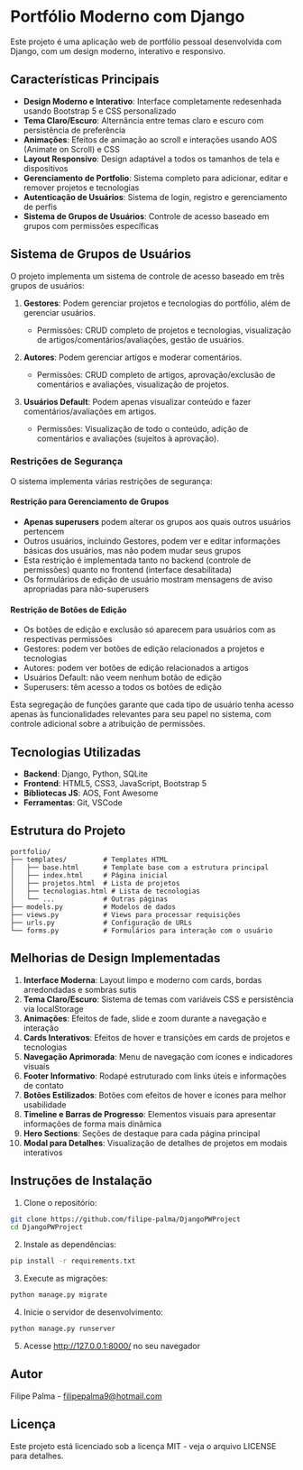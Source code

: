 # Portfólio Moderno com Django

Este projeto é uma aplicação web de portfólio pessoal desenvolvida com Django, com um design moderno, interativo e responsivo.

## Características Principais

- **Design Moderno e Interativo**: Interface completamente redesenhada usando Bootstrap 5 e CSS personalizado
- **Tema Claro/Escuro**: Alternância entre temas claro e escuro com persistência de preferência
- **Animações**: Efeitos de animação ao scroll e interações usando AOS (Animate on Scroll) e CSS
- **Layout Responsivo**: Design adaptável a todos os tamanhos de tela e dispositivos
- **Gerenciamento de Portfolio**: Sistema completo para adicionar, editar e remover projetos e tecnologias
- **Autenticação de Usuários**: Sistema de login, registro e gerenciamento de perfis
- **Sistema de Grupos de Usuários**: Controle de acesso baseado em grupos com permissões específicas

## Sistema de Grupos de Usuários

O projeto implementa um sistema de controle de acesso baseado em três grupos de usuários:

1. **Gestores**: Podem gerenciar projetos e tecnologias do portfólio, além de gerenciar usuários.
   - Permissões: CRUD completo de projetos e tecnologias, visualização de artigos/comentários/avaliações, gestão de usuários.

2. **Autores**: Podem gerenciar artigos e moderar comentários.
   - Permissões: CRUD completo de artigos, aprovação/exclusão de comentários e avaliações, visualização de projetos.

3. **Usuários Default**: Podem apenas visualizar conteúdo e fazer comentários/avaliações em artigos.
   - Permissões: Visualização de todo o conteúdo, adição de comentários e avaliações (sujeitos à aprovação).

### Restrições de Segurança

O sistema implementa várias restrições de segurança:

#### Restrição para Gerenciamento de Grupos

- **Apenas superusers** podem alterar os grupos aos quais outros usuários pertencem
- Outros usuários, incluindo Gestores, podem ver e editar informações básicas dos usuários, mas não podem mudar seus grupos
- Esta restrição é implementada tanto no backend (controle de permissões) quanto no frontend (interface desabilitada)
- Os formulários de edição de usuário mostram mensagens de aviso apropriadas para não-superusers

#### Restrição de Botões de Edição

- Os botões de edição e exclusão só aparecem para usuários com as respectivas permissões
- Gestores: podem ver botões de edição relacionados a projetos e tecnologias
- Autores: podem ver botões de edição relacionados a artigos
- Usuários Default: não veem nenhum botão de edição
- Superusers: têm acesso a todos os botões de edição

Esta segregação de funções garante que cada tipo de usuário tenha acesso apenas às funcionalidades relevantes para seu papel no sistema, com controle adicional sobre a atribuição de permissões.

## Tecnologias Utilizadas

- **Backend**: Django, Python, SQLite
- **Frontend**: HTML5, CSS3, JavaScript, Bootstrap 5
- **Bibliotecas JS**: AOS, Font Awesome
- **Ferramentas**: Git, VSCode

## Estrutura do Projeto

```
portfolio/
├── templates/         # Templates HTML
│   ├── base.html      # Template base com a estrutura principal
│   ├── index.html     # Página inicial
│   ├── projetos.html  # Lista de projetos
│   ├── tecnologias.html # Lista de tecnologias
│   └── ...            # Outras páginas
├── models.py          # Modelos de dados
├── views.py           # Views para processar requisições
├── urls.py            # Configuração de URLs
└── forms.py           # Formulários para interação com o usuário
```

## Melhorias de Design Implementadas

1. **Interface Moderna**: Layout limpo e moderno com cards, bordas arredondadas e sombras sutis
2. **Tema Claro/Escuro**: Sistema de temas com variáveis CSS e persistência via localStorage
3. **Animações**: Efeitos de fade, slide e zoom durante a navegação e interação 
4. **Cards Interativos**: Efeitos de hover e transições em cards de projetos e tecnologias
5. **Navegação Aprimorada**: Menu de navegação com ícones e indicadores visuais
6. **Footer Informativo**: Rodapé estruturado com links úteis e informações de contato
7. **Botões Estilizados**: Botões com efeitos de hover e ícones para melhor usabilidade
8. **Timeline e Barras de Progresso**: Elementos visuais para apresentar informações de forma mais dinâmica
9. **Hero Sections**: Seções de destaque para cada página principal
10. **Modal para Detalhes**: Visualização de detalhes de projetos em modais interativos

## Instruções de Instalação

1. Clone o repositório:
```bash
git clone https://github.com/filipe-palma/DjangoPWProject
cd DjangoPWProject
```

2. Instale as dependências:
```bash
pip install -r requirements.txt
```

3. Execute as migrações:
```bash
python manage.py migrate
```

4. Inicie o servidor de desenvolvimento:
```bash
python manage.py runserver
```

5. Acesse http://127.0.0.1:8000/ no seu navegador

## Autor

Filipe Palma - [filipepalma9@hotmail.com](mailto:filipepalma9@hotmail.com)

## Licença

Este projeto está licenciado sob a licença MIT - veja o arquivo LICENSE para detalhes.
